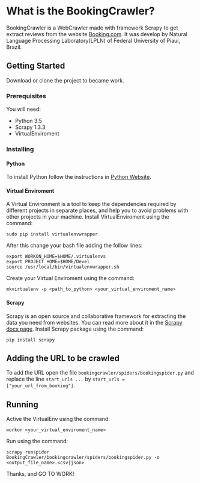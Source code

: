 # What is the BookingCrawler?
BookingCrawler is a WebCrawler made with framework Scrapy to get extract reviews from the website [Booking.com](https://www.booking.com). It was develop by Natural Language Processing Laboratory(LPLN) of Federal University of Piauí, Brazil.

## Getting Started
Download or clone the project to became work.

### Prerequisites
You will need:
* Python 3.5
* Scrapy 1.3.3
* VirtualEnviroment

### Installing
#### Python
To install Python follow the instructions in [Python Website](https://www.python.org/downloads/).
#### Virtual Enviroment
A Virtual Environment is a tool to keep the dependencies required by different projects in separate places, and help you to avoid problems with other projects in your machine.
Install VirtualEnviroment using the command:
```
sudo pip install virtualenvwrapper
```
After this change your bash file adding the follow lines:
```
export WORKON_HOME=$HOME/.virtualenvs
export PROJECT_HOME=$HOME/Devel
source /usr/local/bin/virtualenvwrapper.sh
```
Create your Virtual Enviroment using the command:
```
mkvirtualenv -p <path_to_python> <your_virtual_enviroment_name>
```
#### Scrapy
Scrapy is an open source and collaborative framework for extracting the data you need from websites. You can read more about it in the [Scrapy docs page](https://docs.scrapy.org/en/latest/).
Install Scrapy package using the command:
```
pip install scrapy
```
## Adding the URL to be crawled
To add the URL open the file ```bookingcrawler/spiders/bookingspider.py``` and replace the line ```start_urls ...``` by ```start_urls = ["your_url_from_booking"]```.
## Running
Active the VirtualEnv using the command:
```
workon <your_virtual_enviroment_name>
```
Run using the command:
```
scrapy runspider BookingCrawler/bookingcrawler/spiders/bookingspider.py -o <output_file_name>.<csv|json>
```
Thanks, and GO TO WORK!
